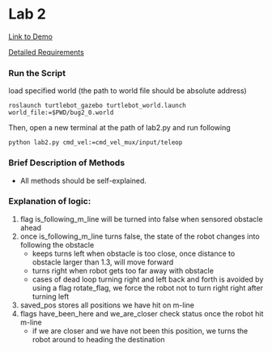# Lab 2
[Link to Demo](https://www.youtube.com/watch?v=WH0H8ikGQF4&list=PLF7A_BRkte4XUmaT9YkKfNZHVgVBSWv0n&index=4&t=6s)

[Detailed Requirements](https://github.com/YiyangQian/W4733-Robotics/blob/master/lab2/lab2.pdf)

### Run the Script
load specified world (the path to world file should be absolute address)
```
roslaunch turtlebot_gazebo turtlebot_world.launch world_file:=$PWD/bug2_0.world
```

Then, open a new terminal at the path of lab2.py and run following
```
python lab2.py cmd_vel:=cmd_vel_mux/input/teleop
```

### Brief Description of Methods
* All methods should be self-explained.

### Explanation of logic: 
1. flag is_following_m_line will be turned into false when sensored obstacle ahead
2. once is_following_m_line turns false, the state of the robot changes into following the obstacle
    * keeps turns left when obstacle is too close, once distance to obstacle larger than 1.3, will move forward
    * turns right when robot gets too far away with obstacle
    * cases of dead loop turning right and left back and forth is avoided by using a flag rotate_flag, we force the robot not to turn right right after turning left
3. saved_pos stores all positions we have hit on m-line
4. flags have_been_here and we_are_closer check status once the robot hit m-line
    * if we are closer and we have not been this position, we turns the robot around to heading the destination
